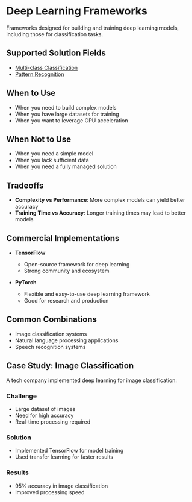 # Deep Learning Frameworks

Frameworks designed for building and training deep learning models, including those for classification tasks.

## Supported Solution Fields

- [Multi-class Classification](../solutions/multi-class-classification)
- [Pattern Recognition](../solutions/pattern-recognition)

## When to Use

- When you need to build complex models
- When you have large datasets for training
- When you want to leverage GPU acceleration

## When Not to Use

- When you need a simple model
- When you lack sufficient data
- When you need a fully managed solution

## Tradeoffs

- **Complexity vs Performance**: More complex models can yield better accuracy
- **Training Time vs Accuracy**: Longer training times may lead to better models

## Commercial Implementations

- **TensorFlow**

  - Open-source framework for deep learning
  - Strong community and ecosystem

- **PyTorch**
  - Flexible and easy-to-use deep learning framework
  - Good for research and production

## Common Combinations

- Image classification systems
- Natural language processing applications
- Speech recognition systems

## Case Study: Image Classification

A tech company implemented deep learning for image classification:

### Challenge

- Large dataset of images
- Need for high accuracy
- Real-time processing required

### Solution

- Implemented TensorFlow for model training
- Used transfer learning for faster results

### Results

- 95% accuracy in image classification
- Improved processing speed
